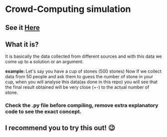 # Crowd-Computing simulation
## See it [Here](https://hitiksaini.github.io/Crowd-Computing/)

## What it is?
It is basically the data collected from different sources and with this data we come up to a solution or an argument.

<b>example: </b>Let's say you have a cup of stones (500 stones)
Now If we collect data from 50 people and ask them to guess the number of stone in your cup, when you will analyse this data(as done in this repo) you will see that the final result obtained will be very close (+-) to the actual number of stone. 
### Check the .py file before compiling, remove extra explanatory code to see the exact concept.
## I recommend you to try this out! 😉

